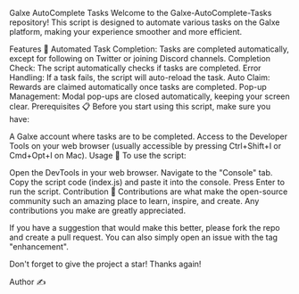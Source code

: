 Galxe AutoComplete Tasks
Welcome to the Galxe-AutoComplete-Tasks repository! This script is designed to automate various tasks on the Galxe platform, making your experience smoother and more efficient.

Features 🌟
Automated Task Completion: Tasks are completed automatically, except for following on Twitter or joining Discord channels.
Completion Check: The script automatically checks if tasks are completed.
Error Handling: If a task fails, the script will auto-reload the task.
Auto Claim: Rewards are claimed automatically once tasks are completed.
Pop-up Management: Modal pop-ups are closed automatically, keeping your screen clear.
Prerequisites 📋
Before you start using this script, make sure you have:

A Galxe account where tasks are to be completed.
Access to the Developer Tools on your web browser (usually accessible by pressing Ctrl+Shift+I or Cmd+Opt+I on Mac).
Usage 📖
To use the script:

Open the DevTools in your web browser.
Navigate to the "Console" tab.
Copy the script code (index.js) and paste it into the console.
Press Enter to run the script.
Contribution 🤝
Contributions are what make the open-source community such an amazing place to learn, inspire, and create. Any contributions you make are greatly appreciated.

If you have a suggestion that would make this better, please fork the repo and create a pull request. You can also simply open an issue with the tag "enhancement".

Don't forget to give the project a star! Thanks again!

Author ✍️
